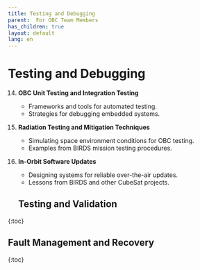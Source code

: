 ```yaml
---
title: Testing and Debugging
parent:  For OBC Team Members
has_children: true
layout: default
lang: en
---
```



# Testing and Debugging

14. **OBC Unit Testing and Integration Testing**
    - Frameworks and tools for automated testing.
    - Strategies for debugging embedded systems.

15. **Radiation Testing and Mitigation Techniques**
    - Simulating space environment conditions for OBC testing.
    - Examples from BIRDS mission testing procedures.

16. **In-Orbit Software Updates**
    - Designing systems for reliable over-the-air updates.
    - Lessons from BIRDS and other CubeSat projects.


    ## Testing and Validation
{:toc}

## Fault Management and Recovery
{:toc}
